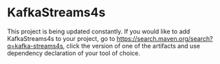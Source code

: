# KafkaStreams4s

This project is being updated constantly. If you would like to add KafkaStreams4s to your project, go to https://search.maven.org/search?q=kafka-streams4s, click the version of one of the artifacts and use dependency declaration of your tool of choice.
